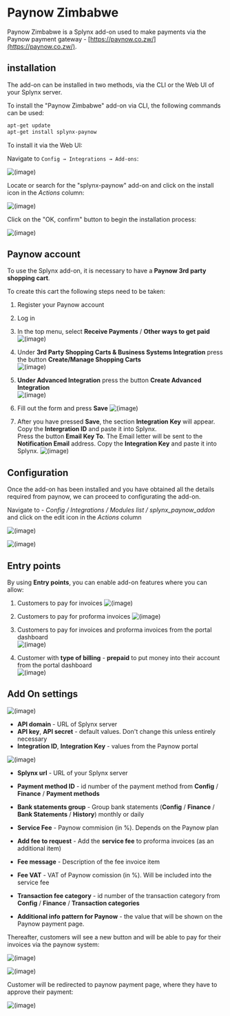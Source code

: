 Paynow Zimbabwe
===============

Paynow Zimbabwe is a Splynx add-on used to make payments via the Paynow payment gateway - [https://paynow.co.zw/](https://paynow.co.zw/).

## installation

The add-on can be installed in two methods, via the CLI or the Web UI of your Splynx server.

To install the "Paynow Zimbabwe" add-on via CLI, the following commands can be used:

```bash
apt-get update
apt-get install splynx-paynow
```
To install it via the Web UI:

Navigate to `Config → Integrations → Add-ons`:

![(image)](00.png)

Locate or search for the "splynx-paynow" add-on and click on the install icon in the *Actions* column:

![(image)](000.png)

Click on the "OK, confirm" button to begin the installation process:

![(image)](1.png)

## Paynow account

To use the Splynx add-on, it is necessary to have a **Paynow 3rd party shopping cart**.

To create this cart the following steps need to be taken:

1. Register your Paynow account
2. Log in
3. In the top menu, select **Receive Payments** / **Other ways to get paid**  
    ![(image)](Menu_060.png)

4. Under **3rd Party Shopping Carts & Business Systems Integration** press the button **Create/Manage Shopping Carts**  
    ![(image)](Selection_061.png)

5. **Under Advanced Integration** press the button **Create Advanced Integration**  
    ![(image)](Selection_062.png)

6. Fill out the form and press **Save**
   ![(image)](Selection_063.png)

7. After you have pressed **Save**, the section **Integration Key** will appear.  
    Copy the **Intergration ID** and paste it into Splynx.  
    Press the button **Email Key To**. The Email letter will be sent to the **Notification Email** address. Copy the **Integration Key** and paste it into Splynx.
    ![(image)](Selection_064.png)

## Configuration

Once the add-on has been installed and you have obtained all the details required from paynow, we can proceed to configurating the add-on.

Navigate to - _Config / Integrations / Modules list / splynx_paynow_addon_ and click on the edit icon in the *Actions* column

![(image)](Modules_list.png)

![(image)](paynow_edit-module.png)

## Entry points

By using **Entry points**, you can enable add-on features where you can allow:

1. Customers to pay for invoices
   ![(image)](paynow_entry-point-1.png)

2. Customers to pay for proforma invoices
   ![(image)](paynow_entry-point-2.png)

3. Customers to pay for invoices and proforma invoices from the portal dashboard  
   ![(image)](paynow_entry-point-3.png)

4. Customer with **type of billing** - **prepaid** to put money into their account from the portal dashboard  
   ![(image)](paynow_entry-point-4.png)

## Add On settings

![(image)](paynow_add-on-settings1.png)

* **API domain** - URL of Splynx server
* **API key**, **API secret** - default values. Don't change this unless entirely necessary
* **Integration ID**, **Integration Key** - values from the Paynow portal

![(image)](paynow_add-on-settings2.png)

* **Splynx url** - URL of your Splynx server

* **Payment method ID** - id number of the payment method from **Config** / **Finance** / **Payment methods**

* **Bank statements group** - Group bank statements (**Config** / **Finance** / **Bank Statements** / **History**) monthly or daily

* **Service Fee** - Paynow commision (in %). Depends on the Paynow plan

* **Add fee to request** - Add the **service fee** to proforma invoices (as an additional item)

* **Fee message** - Description of the fee invoice item

* **Fee VAT** - VAT of Paynow comission (in %). Will be included into the service fee

* **Transaction fee category** - id number of the transaction category from **Config** / **Finance** / **Transaction categories**

* **Additional info pattern for Paynow** - the value that will be shown on the Paynow payment page.

Thereafter, customers will see a new button and will be able to pay for their invoices via the paynow system:

![(image)](10.png)

![(image)](11.png)

Customer will be redirected to paynow payment page, where they have to approve their payment:

  ![(image)](12.png)
